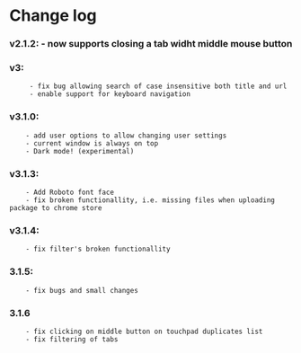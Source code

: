 
# Change log

### v2.1.2: - now supports closing a tab widht middle mouse button

### v3:
         - fix bug allowing search of case insensitive both title and url   
         - enable support for keyboard navigation
         
### v3.1.0:   
        - add user options to allow changing user settings
        - current window is always on top
        - Dark mode! (experimental)

### v3.1.3:
        - Add Roboto font face
        - fix broken functionallity, i.e. missing files when uploading package to chrome store

### v3.1.4:
        - fix filter's broken functionallity

### 3.1.5:
        - fix bugs and small changes

### 3.1.6
        - fix clicking on middle button on touchpad duplicates list
        - fix filtering of tabs
